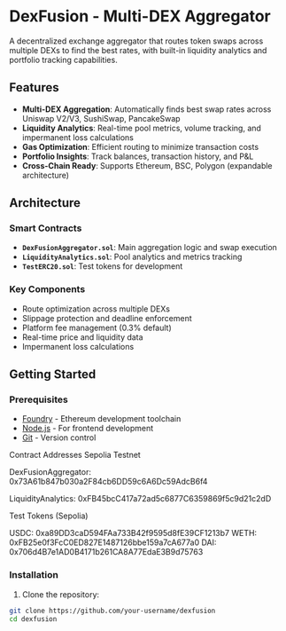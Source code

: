 # DexFusion - Multi-DEX Aggregator

A decentralized exchange aggregator that routes token swaps across multiple DEXs to find the best rates, with built-in liquidity analytics and portfolio tracking capabilities.

## Features

- **Multi-DEX Aggregation**: Automatically finds best swap rates across Uniswap V2/V3, SushiSwap, PancakeSwap
- **Liquidity Analytics**: Real-time pool metrics, volume tracking, and impermanent loss calculations
- **Gas Optimization**: Efficient routing to minimize transaction costs
- **Portfolio Insights**: Track balances, transaction history, and P&L
- **Cross-Chain Ready**: Supports Ethereum, BSC, Polygon (expandable architecture)

## Architecture

### Smart Contracts

- **`DexFusionAggregator.sol`**: Main aggregation logic and swap execution
- **`LiquidityAnalytics.sol`**: Pool analytics and metrics tracking
- **`TestERC20.sol`**: Test tokens for development

### Key Components

- Route optimization across multiple DEXs
- Slippage protection and deadline enforcement
- Platform fee management (0.3% default)
- Real-time price and liquidity data
- Impermanent loss calculations

## Getting Started

### Prerequisites

- [Foundry](https://getfoundry.sh/) - Ethereum development toolchain
- [Node.js](https://nodejs.org/) - For frontend development
- [Git](https://git-scm.com/) - Version control

Contract Addresses
Sepolia Testnet

DexFusionAggregator: 0x73A61b847b030a2F84cb6DD59c6A6Dc59AdcB6f4

LiquidityAnalytics: 0xFB45bcC417a72ad5c6877C6359869f5c9d21c2dD

Test Tokens (Sepolia)

USDC: 0xa89DD3caD594FAa733B42f9595d8fE39CF1213b7
WETH: 0xFB25e0f3FcC0ED827E1487126bbe159a7cA677a0
DAI: 0x706d4B7e1AD0B4171b261CA8A77EdaE3B9d75763

### Installation

1. Clone the repository:
```bash
git clone https://github.com/your-username/dexfusion
cd dexfusion
